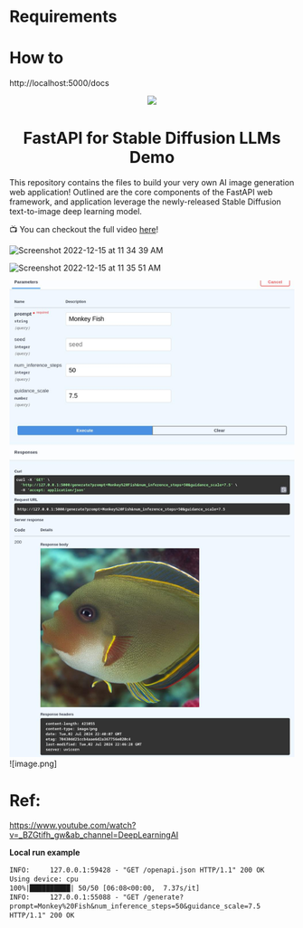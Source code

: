 # Requirements

# How to
http://localhost:5000/docs


<p align = "center" draggable=”false” ><img src="https://user-images.githubusercontent.com/37101144/161836199-fdb0219d-0361-4988-bf26-48b0fad160a3.png" 
     width="200px"
     height="auto"/>
</p>



# <h1 align="center" id="heading">FastAPI for Stable Diffusion LLMs Demo</h1>

This repository contains the files to build your very own AI image generation web application! Outlined are the core components of the FastAPI web framework, and application leverage the newly-released Stable Diffusion text-to-image deep learning model.

📺 You can checkout the full video [here](https://www.youtube.com/watch?v=_BZGtifh_gw)!

![Screenshot 2022-12-15 at 11 34 39 AM](https://user-images.githubusercontent.com/37101144/207929696-886ccfe3-6d86-4674-8aca-0844fb795727.png)

![Screenshot 2022-12-15 at 11 35 51 AM](https://user-images.githubusercontent.com/37101144/207929748-afafc036-cbf6-48aa-a7b2-b64d66c32b75.png)

![image-generated.jpg](image-generated.jpg)![image.png]


# Ref:
https://www.youtube.com/watch?v=_BZGtifh_gw&ab_channel=DeepLearningAI

**Local run example**
```
INFO:     127.0.0.1:59428 - "GET /openapi.json HTTP/1.1" 200 OK
Using device: cpu
100%|██████████| 50/50 [06:08<00:00,  7.37s/it]
INFO:     127.0.0.1:55088 - "GET /generate?prompt=Monkey%20Fish&num_inference_steps=50&guidance_scale=7.5 HTTP/1.1" 200 OK
```